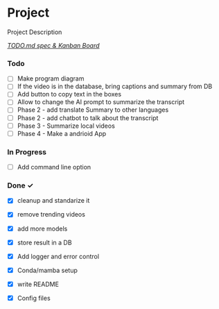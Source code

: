 # Project

Project Description

<em>[TODO.md spec & Kanban Board](https://bit.ly/3fCwKfM)</em>

### Todo

- [ ] Make program diagram  
- [ ] If the video is in the database, bring captions and summary from DB  
- [ ] Add button to copy text in the boxes  
- [ ] Allow to change the AI prompt to summarize the transcript  
- [ ] Phase 2 - add translate Summary to other languages  
- [ ] Phase 2 - add chatbot to talk about the transcript  
- [ ] Phase 3 - Summarize local videos  
- [ ] Phase 4 - Make a andrioid App  

### In Progress

- [ ] Add command line option  

### Done ✓

- [x] cleanup and standarize it  
- [x] remove trending videos  
- [x] add more models  
- [x] store result in a DB  
- [x] Add logger and error control  
- [x] Conda/mamba setup  
- [x] write README  
- [x] Config files  


